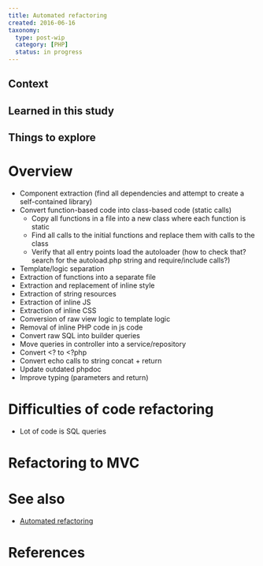 ```yaml
---
title: Automated refactoring
created: 2016-06-16
taxonomy:
  type: post-wip
  category: [PHP]
  status: in progress
---
```


## Context

## Learned in this study

## Things to explore

# Overview
* Component extraction (find all dependencies and attempt to create a self-contained library)
* Convert function-based code into class-based code (static calls)
	* Copy all functions in a file into a new class where each function is static
	* Find all calls to the initial functions and replace them with calls to the class
	* Verify that all entry points load the autoloader (how to check that? search for the autoload.php string and require/include calls?)
* Template/logic separation
* Extraction of functions into a separate file
* Extraction and replacement of inline style
* Extraction of string resources
* Extraction of inline JS
* Extraction of inline CSS
* Conversion of raw view logic to template logic
* Removal of inline PHP code in js code
* Convert raw SQL into builder queries
* Move queries in controller into a service/repository
* Convert <? to <?php
* Convert echo calls to string concat + return
* Update outdated phpdoc
* Improve typing (parameters and return)

# Difficulties of code refactoring
* Lot of code is SQL queries

# Refactoring to MVC

# See also
* [Automated refactoring](../../agi/automated-refactoring/article.md)

# References
